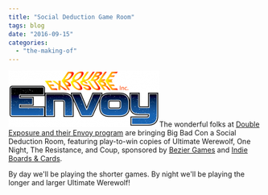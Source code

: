 ```yaml
---
title: "Social Deduction Game Room"
tags: blog
date: "2016-09-15"
categories: 
  - "the-making-of"
---
```


![logo-envoy](/images/logo-envoy-300x112.png)The wonderful folks at [Double Exposure and their Envoy program](http://www.dexposure.com/envoy/) are bringing Big Bad Con a Social Deduction Room, featuring play-to-win copies of Ultimate Werewolf, One Night, The Resistance, and Coup, sponsored by [Bezier Games](http://beziergames.com/) and [Indie Boards & Cards](http://www.indieboardsandcards.com/).

By day we'll be playing the shorter games. By night we'll be playing the longer and larger Ultimate Werewolf!
